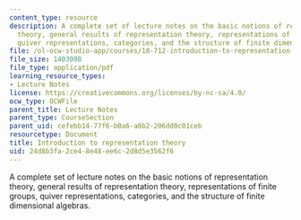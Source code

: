 ```yaml
---
content_type: resource
description: A complete set of lecture notes on the basic notions of representation
  theory, general results of representation theory, representations of finite groups,
  quiver representations, categories, and the structure of finite dimensional algebras.
file: /ol-ocw-studio-app/courses/18-712-introduction-to-representation-theory-fall-2010/24d8b3fa2ce48e48ee6c2d8d5e3562f6_MIT18_712F10_replect.pdf
file_size: 1403098
file_type: application/pdf
learning_resource_types:
- Lecture Notes
license: https://creativecommons.org/licenses/by-nc-sa/4.0/
ocw_type: OCWFile
parent_title: Lecture Notes
parent_type: CourseSection
parent_uid: cefebb14-77f6-b0a6-a0b2-206dd0c01ceb
resourcetype: Document
title: Introduction to representation theory
uid: 24d8b3fa-2ce4-8e48-ee6c-2d8d5e3562f6
---
```

A complete set of lecture notes on the basic notions of representation theory, general results of representation theory, representations of finite groups, quiver representations, categories, and the structure of finite dimensional algebras.